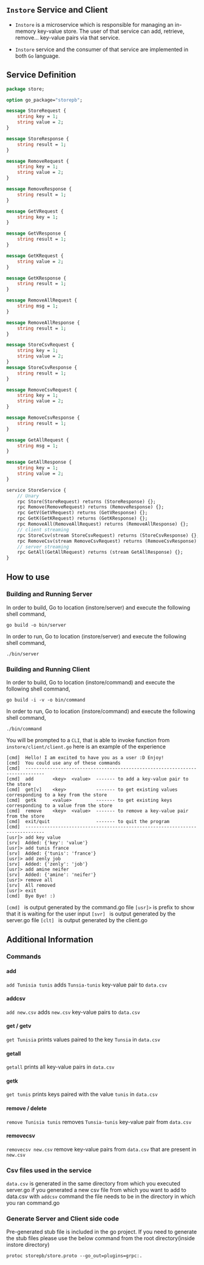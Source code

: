 ## ``Instore`` Service and Client 

- ``Instore`` is a microservice which is responsible for managing an in-memory
key-value store. The user of that service can add, retrieve, remove... key-value pairs via that service. 

- ``Instore`` service and the consumer of that service are implemented in both ``Go`` language.

## Service Definition 

```proto
package store;

option go_package="storepb";

message StoreRequest {
    string key = 1;
    string value = 2;
}

message StoreResponse {
    string result = 1;
}

message RemoveRequest {
    string key = 1;
    string value = 2;
}

message RemoveResponse {
    string result = 1;
}

message GetVRequest {
    string key = 1;
}

message GetVResponse {
    string result = 1;
}

message GetKRequest {
    string value = 2;
}

message GetKResponse {
    string result = 1;
}

message RemoveAllRequest {
    string msg = 1;
}

message RemoveAllResponse {
    string result = 1;
}

message StoreCsvRequest {
    string key = 1;
    string value = 2;
}
message StoreCsvResponse {
    string result = 1;
}

message RemoveCsvRequest {
    string key = 1;
    string value = 2;
}

message RemoveCsvResponse {
    string result = 1;
}

message GetAllRequest {
    string msg = 1;
}

message GetAllResponse {
    string key = 1;
    string value = 2;
}

service StoreService {
    // Unary
    rpc Store(StoreRequest) returns (StoreResponse) {};
    rpc Remove(RemoveRequest) returns (RemoveResponse) {};
    rpc GetV(GetVRequest) returns (GetVResponse) {};
    rpc GetK(GetKRequest) returns (GetKResponse) {};
    rpc RemoveAll(RemoveAllRequest) returns (RemoveAllResponse) {};
    // client streaming
    rpc StoreCsv(stream StoreCsvRequest) returns (StoreCsvResponse) {};
    rpc RemoveCsv(stream RemoveCsvRequest) returns (RemoveCsvResponse) {};
    // server streaming
    rpc GetAll(GetAllRequest) returns (stream GetAllResponse) {};
}
```
## How to use
### Building and Running Server

In order to build, Go to location (instore/server) and execute the following
 shell command,
```
go build -o bin/server
```

In order to run, Go to location (instore/server) and execute the following
shell command,

```
./bin/server
```

### Building and Running Client

In order to build, Go to location (instore/command) and execute the following
 shell command,
```
go build -i -v -o bin/command
```

In order to run, Go to location (instore/command) and execute the following
shell command,

```
./bin/command
```

You will be prompted to a ``CLI``, that is able to invoke function from 
``instore/client/client.go`` here is an example of the experience
```
[cmd]  Hello! I am excited to have you as a user :D Enjoy!
[cmd]  You could use any of these commands
[cmd]  -----------------------------------------------------------------------------
[cmd]  add       <key>  <value>  ------- to add a key-value pair to the store
[cmd]  get[v]    <key>           ------- to get existing values corresponding to a key from the store
[cmd]  getk      <value>         ------- to get existing keys corresponding to a value from the store
[cmd]  remove    <key>  <value>  ------- to remove a key-value pair from the store
[cmd]  exit/quit                 ------- to quit the program
[cmd]  -----------------------------------------------------------------------------
[usr]> add key value
[srv]  Added: {'key': 'value'}
[usr]> add tunis france
[srv]  Added: {'tunis': 'france'}
[usr]> add zenly job
[srv]  Added: {'zenly': 'job'}
[usr]> add amine neifer
[srv]  Added: {'amine': 'neifer'}
[usr]> remove all
[srv]  All removed
[usr]> exit
[cmd]  Bye Bye! :)
```
``[cmd] `` is output generated by the command.go file
``[usr]>`` is prefix to show that it is waiting for the user input
``[svr] `` is output generated by the server.go file
``[clt] `` is output generated by the client.go


## Additional Information
### Commands
#### add
``add Tunisia tunis`` adds ``Tunsia-tunis`` key-value pair to ``data.csv`` 
#### addcsv
``add new.csv`` adds ``new.csv`` key-value pairs to ``data.csv`` 
#### get / getv
``get Tunisia`` prints values paired to the key ``Tunsia`` in ``data.csv`` 
#### getall
``getall`` prints all key-value pairs in ``data.csv`` 
#### getk
``get tunis`` prints keys paired with the value ``tunis`` in ``data.csv`` 
#### remove / delete
``remove Tunisia tunis`` removes ``Tunsia-tunis`` key-value pair from ``data.csv`` 
#### removecsv
``removecsv new.csv`` remove key-value pairs from ``data.csv`` that are present in ``new.csv`` 
### Csv files used in the service
``data.csv`` is generated in the same directory from which you executed server.go
if you generated a new csv file from which you want to add to data.csv with ``addcsv`` command
the file needs to be in the directory in which you ran command.go 

### Generate Server and Client side code 
Pre-generated stub file is included in the go project. If you need to generate the stub files please use the below
 command from the root directory(inside instore directory)
``` 
protoc storepb/store.proto --go_out=plugins=grpc:.
``` 
